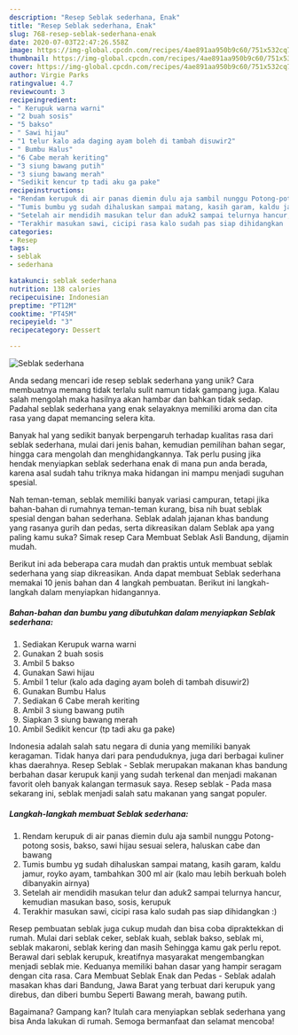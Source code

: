 ```yaml
---
description: "Resep Seblak sederhana, Enak"
title: "Resep Seblak sederhana, Enak"
slug: 768-resep-seblak-sederhana-enak
date: 2020-07-03T22:47:26.558Z
image: https://img-global.cpcdn.com/recipes/4ae891aa950b9c60/751x532cq70/seblak-sederhana-foto-resep-utama.jpg
thumbnail: https://img-global.cpcdn.com/recipes/4ae891aa950b9c60/751x532cq70/seblak-sederhana-foto-resep-utama.jpg
cover: https://img-global.cpcdn.com/recipes/4ae891aa950b9c60/751x532cq70/seblak-sederhana-foto-resep-utama.jpg
author: Virgie Parks
ratingvalue: 4.7
reviewcount: 3
recipeingredient:
- " Kerupuk warna warni"
- "2 buah sosis"
- "5 bakso"
- " Sawi hijau"
- "1 telur kalo ada daging ayam boleh di tambah disuwir2"
- " Bumbu Halus"
- "6 Cabe merah keriting"
- "3 siung bawang putih"
- "3 siung bawang merah"
- "Sedikit kencur tp tadi aku ga pake"
recipeinstructions:
- "Rendam kerupuk di air panas diemin dulu aja sambil nunggu Potong-potong sosis, bakso, sawi hijau sesuai selera, haluskan cabe dan bawang"
- "Tumis bumbu yg sudah dihaluskan sampai matang, kasih garam, kaldu jamur, royko ayam, tambahkan 300 ml air (kalo mau lebih berkuah boleh dibanyakin airnya)"
- "Setelah air mendidih masukan telur dan aduk2 sampai telurnya hancur, kemudian masukan baso, sosis, kerupuk"
- "Terakhir masukan sawi, cicipi rasa kalo sudah pas siap dihidangkan :)"
categories:
- Resep
tags:
- seblak
- sederhana

katakunci: seblak sederhana 
nutrition: 138 calories
recipecuisine: Indonesian
preptime: "PT12M"
cooktime: "PT45M"
recipeyield: "3"
recipecategory: Dessert

---
```



![Seblak sederhana](https://img-global.cpcdn.com/recipes/4ae891aa950b9c60/751x532cq70/seblak-sederhana-foto-resep-utama.jpg)

Anda sedang mencari ide resep seblak sederhana yang unik? Cara membuatnya memang tidak terlalu sulit namun tidak gampang juga. Kalau salah mengolah maka hasilnya akan hambar dan bahkan tidak sedap. Padahal seblak sederhana yang enak selayaknya memiliki aroma dan cita rasa yang dapat memancing selera kita.

Banyak hal yang sedikit banyak berpengaruh terhadap kualitas rasa dari seblak sederhana, mulai dari jenis bahan, kemudian pemilihan bahan segar, hingga cara mengolah dan menghidangkannya. Tak perlu pusing jika hendak menyiapkan seblak sederhana enak di mana pun anda berada, karena asal sudah tahu triknya maka hidangan ini mampu menjadi suguhan spesial.

Nah teman-teman, seblak memiliki banyak variasi campuran, tetapi jika bahan-bahan di rumahnya teman-teman kurang, bisa nih buat seblak spesial dengan bahan sederhana. Seblak adalah jajanan khas bandung yang rasanya gurih dan pedas, serta dikreasikan dalam Seblak apa yang paling kamu suka? Simak resep Cara Membuat Seblak Asli Bandung, dijamin mudah.


Berikut ini ada beberapa cara mudah dan praktis untuk membuat seblak sederhana yang siap dikreasikan. Anda dapat membuat Seblak sederhana memakai 10 jenis bahan dan 4 langkah pembuatan. Berikut ini langkah-langkah dalam menyiapkan hidangannya.

<!--inarticleads1-->

##### Bahan-bahan dan bumbu yang dibutuhkan dalam menyiapkan Seblak sederhana:

1. Sediakan  Kerupuk warna warni
1. Gunakan 2 buah sosis
1. Ambil 5 bakso
1. Gunakan  Sawi hijau
1. Ambil 1 telur (kalo ada daging ayam boleh di tambah disuwir2)
1. Gunakan  Bumbu Halus
1. Sediakan 6 Cabe merah keriting
1. Ambil 3 siung bawang putih
1. Siapkan 3 siung bawang merah
1. Ambil Sedikit kencur (tp tadi aku ga pake)


Indonesia adalah salah satu negara di dunia yang memiliki banyak keragaman. Tidak hanya dari para penduduknya, juga dari berbagai kuliner khas daerahnya. Resep Seblak - Seblak merupakan makanan khas bandung berbahan dasar kerupuk kanji yang sudah terkenal dan menjadi makanan favorit oleh banyak kalangan termasuk saya. Resep seblak - Pada masa sekarang ini, seblak menjadi salah satu makanan yang sangat populer. 

<!--inarticleads2-->

##### Langkah-langkah membuat Seblak sederhana:

1. Rendam kerupuk di air panas diemin dulu aja sambil nunggu Potong-potong sosis, bakso, sawi hijau sesuai selera, haluskan cabe dan bawang
1. Tumis bumbu yg sudah dihaluskan sampai matang, kasih garam, kaldu jamur, royko ayam, tambahkan 300 ml air (kalo mau lebih berkuah boleh dibanyakin airnya)
1. Setelah air mendidih masukan telur dan aduk2 sampai telurnya hancur, kemudian masukan baso, sosis, kerupuk
1. Terakhir masukan sawi, cicipi rasa kalo sudah pas siap dihidangkan :)


Resep pembuatan seblak juga cukup mudah dan bisa coba dipraktekkan di rumah. Mulai dari seblak ceker, seblak kuah, seblak bakso, seblak mi, seblak makaroni, seblak kering dan masih Sehingga kamu gak perlu repot. Berawal dari seblak kerupuk, kreatifnya masyarakat mengembangkan menjadi seblak mie. Keduanya memiliki bahan dasar yang hampir seragam dengan cita rasa. Cara Membuat Seblak Enak dan Pedas - Seblak adalah masakan khas dari Bandung, Jawa Barat yang terbuat dari kerupuk yang direbus, dan diberi bumbu Seperti Bawang merah, bawang putih. 

Bagaimana? Gampang kan? Itulah cara menyiapkan seblak sederhana yang bisa Anda lakukan di rumah. Semoga bermanfaat dan selamat mencoba!
